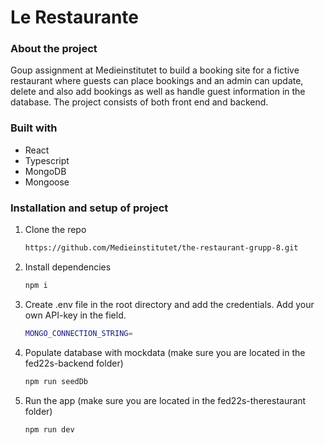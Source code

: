 # Le Restaurante

### About the project

Goup assignment at Medieinstitutet to build a booking site for a fictive restaurant where guests can place bookings and an admin can update, delete and also add bookings as well as handle guest information in the database. The project consists of both front end and backend.

### Built with

- React
- Typescript
- MongoDB
- Mongoose

### Installation and setup of project

1. Clone the repo
   ```sh
   https://github.com/Medieinstitutet/the-restaurant-grupp-8.git
   ```
2. Install dependencies
   ```sh
   npm i
   ```
3. Create .env file in the root directory and add the credentials. Add your own API-key in the field.

   ```sh
   MONGO_CONNECTION_STRING=
   ```

4. Populate database with mockdata (make sure you are located in the fed22s-backend folder)

   ```sh
   npm run seedDb
   ```

5. Run the app (make sure you are located in the fed22s-therestaurant folder)

   ```sh
   npm run dev
   ```
